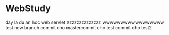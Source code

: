 # WebStudy
day la du an hoc web servlet
zzzzzzzzzzzzzz
wwwwwwwwwwwwwwwww
test new branch
commit cho mastercommit cho test
commit cho test2